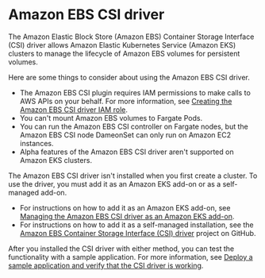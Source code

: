 # Amazon EBS CSI driver<a name="ebs-csi"></a>

The Amazon Elastic Block Store \(Amazon EBS\) Container Storage Interface \(CSI\) driver allows Amazon Elastic Kubernetes Service \(Amazon EKS\) clusters to manage the lifecycle of Amazon EBS volumes for persistent volumes\.

Here are some things to consider about using the Amazon EBS CSI driver\.
+ The Amazon EBS CSI plugin requires IAM permissions to make calls to AWS APIs on your behalf\. For more information, see [Creating the Amazon EBS CSI driver IAM role](csi-iam-role.md)\.
+ You can't mount Amazon EBS volumes to Fargate Pods\.
+ You can run the Amazon EBS CSI controller on Fargate nodes, but the Amazon EBS CSI node DameonSet can only run on Amazon EC2 instances\.
+ Alpha features of the Amazon EBS CSI driver aren't supported on Amazon EKS clusters\.

The Amazon EBS CSI driver isn't installed when you first create a cluster\. To use the driver, you must add it as an Amazon EKS add\-on or as a self\-managed add\-on\.
+ For instructions on how to add it as an Amazon EKS add\-on, see [Managing the Amazon EBS CSI driver as an Amazon EKS add\-on](managing-ebs-csi.md)\.
+ For instructions on how to add it as a self\-managed installation, see the [Amazon EBS Container Storage Interface \(CSI\) driver](https://github.com/kubernetes-sigs/aws-ebs-csi-driver) project on GitHub\.

After you installed the CSI driver with either method, you can test the functionality with a sample application\. For more information, see [Deploy a sample application and verify that the CSI driver is working](ebs-sample-app.md)\.